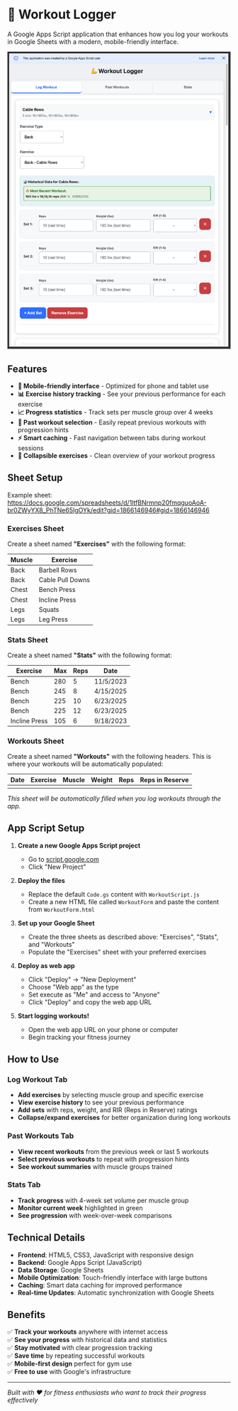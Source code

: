 # 💪 Workout Logger

A Google Apps Script application that enhances how you log your workouts in Google Sheets with a modern, mobile-friendly interface.

![Workout Logger Interface](./image.png)

## Features

- **📱 Mobile-friendly interface** - Optimized for phone and tablet use
- **📊 Exercise history tracking** - See your previous performance for each exercise
- **📈 Progress statistics** - Track sets per muscle group over 4 weeks
- **🔄 Past workout selection** - Easily repeat previous workouts with progression hints
- **⚡ Smart caching** - Fast navigation between tabs during workout sessions
- **📝 Collapsible exercises** - Clean overview of your workout progress

## Sheet Setup
Example sheet: https://docs.google.com/spreadsheets/d/1ltfBNrmnp20fmqguoAoA-br0ZWyYX8_PhTNe65IgOYk/edit?gid=1866146946#gid=1866146946

### Exercises Sheet
Create a sheet named **"Exercises"** with the following format:

| Muscle | Exercise |
|--------|----------|
| Back | Barbell Rows |
| Back | Cable Pull Downs |
| Chest | Bench Press |
| Chest | Incline Press |
| Legs | Squats |
| Legs | Leg Press |

### Stats Sheet  
Create a sheet named **"Stats"** with the following format:

| Exercise | Max | Reps | Date |
|----------|-----|------|------|
| Bench | 280 | 5 | 11/5/2023 |
| Bench | 245 | 8 | 4/15/2025 |
| Bench | 225 | 10 | 6/23/2025 |
| Bench | 225 | 12 | 6/23/2025 |
| Incline Press | 105 | 6 | 9/18/2023 |

### Workouts Sheet
Create a sheet named **"Workouts"** with the following headers. This is where your workouts will be automatically populated:

| Date | Exercise | Muscle | Weight | Reps | Reps in Reserve |
|------|----------|--------|--------|------|-----------------|
| | | | | | |

*This sheet will be automatically filled when you log workouts through the app.*

## App Script Setup

1. **Create a new Google Apps Script project**
   - Go to [script.google.com](https://script.google.com)
   - Click "New Project"

2. **Deploy the files**
   - Replace the default `Code.gs` content with `WorkoutScript.js`
   - Create a new HTML file called `WorkoutForm` and paste the content from `WorkoutForm.html`

3. **Set up your Google Sheet**
   - Create the three sheets as described above: "Exercises", "Stats", and "Workouts"
   - Populate the "Exercises" sheet with your preferred exercises

4. **Deploy as web app**
   - Click "Deploy" → "New Deployment"
   - Choose "Web app" as the type
   - Set execute as "Me" and access to "Anyone"
   - Click "Deploy" and copy the web app URL

5. **Start logging workouts!**
   - Open the web app URL on your phone or computer
   - Begin tracking your fitness journey

## How to Use

### Log Workout Tab
- **Add exercises** by selecting muscle group and specific exercise
- **View exercise history** to see your previous performance
- **Add sets** with reps, weight, and RIR (Reps in Reserve) ratings
- **Collapse/expand exercises** for better organization during long workouts

### Past Workouts Tab
- **View recent workouts** from the previous week or last 5 workouts
- **Select previous workouts** to repeat with progression hints
- **See workout summaries** with muscle groups trained

### Stats Tab
- **Track progress** with 4-week set volume per muscle group
- **Monitor current week** highlighted in green
- **See progression** with week-over-week comparisons

## Technical Details

- **Frontend**: HTML5, CSS3, JavaScript with responsive design
- **Backend**: Google Apps Script (JavaScript)
- **Data Storage**: Google Sheets
- **Mobile Optimization**: Touch-friendly interface with large buttons
- **Caching**: Smart data caching for improved performance
- **Real-time Updates**: Automatic synchronization with Google Sheets

## Benefits

✅ **Track your workouts** anywhere with internet access  
✅ **See your progress** with historical data and statistics  
✅ **Stay motivated** with clear progression tracking  
✅ **Save time** by repeating successful workouts  
✅ **Mobile-first design** perfect for gym use  
✅ **Free to use** with Google's infrastructure  

---

*Built with ❤️ for fitness enthusiasts who want to track their progress effectively*
